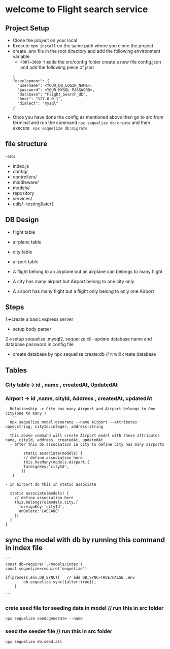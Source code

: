 # welcome to Flight search service

## Project Setup
- Clone the project on your local
- Execute `npm install` on the same path where you clone the project
- create .env file in the root directory and add the following environment variable
  - `PORT=3000`
-Inside the src/config folder create a new file config.json and add the following piece of json
  ```
  {
  "development": {
    "username": <YOUR_DB_LOGIN_NAME>,
    "password": <YOUR MYSQL PASSWORD>,
    "database": "Flight_Search_db",
    "host": "127.0.0.1",
    "dialect": "mysql"
  }

  ``` 
- Once you have done the config as mentioned above then go to src from terminal and run the command `npz sequelize db:create`
and then execute 
` npx sequelize db:migrate`

## file structure  
-src/
  - index.js 
  - config/
  - controllers/
  - middleware/
  - models/
  - repository
  - services/
  - utils/
  -testing[later]

## DB Design
  - flight table
  - airplane table
  - city table
  - airport table

  - A flight belong to an airplane but an airplane can belongs to many flight
  - A city has many airport but Airport belong to one city only
  - A airport has many flight but a flight only belong to only one Airport

## Steps

1->create a basic express server
   - setup body parser

2->setup sequelize ,mysql2, sequelize cli 
   -update database name and database password in config file
   - create database by npx sequelize create:db // it will create database  


## Tables
  ### City table-> id , name , createdAt, UpdatedAt
  ### Airport -> id ,name, cityId, Address , createdAt, updatedAt
      Relationship -> City has many Airport and Airport belongs to One city(one to many )
      ```
      npx sequelize model:generate --name Airport --attributes name:string, cityId:integer, address:string
      ```
      this above command will create Airport model with these attributes name, cityId, address, createdAt, updatedAt 
      - after this do association in city to define city has many airports
  ```
          static associate(models) {
          // define association here
          this.hasMany(models.Airport,{
          foreignKey:'cityId',
         })
     }
  ```
    - in airport do this in static associate
  ```
    static associate(models) {
      // define association here
      this.belongsTo(models.city,{
        foreignKey:'cityId',
        onDelete:'CASCADE'
      })
    }
  }
  ```
  ## sync the model with db by running this command in index file 
    ```
    const db=require('./models/index')
    const sequelize=require('sequelize')

    if(process.env.DB_SYNC){   // add DB_SYNC=TRUE/FALSE .env  
            db.sequelize.sync({alter:true});
        }
   
    ```

### crete seed file for seeding data in model // run this in src folder
  ```
  npx sequelize seed:generate --name
  ```
### seed the seeder file // run this in src folder
 ```
 npx sequelize db:seed:all
 ```
